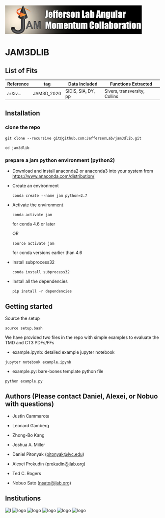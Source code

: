 ![jamlogo](logos/jam.jpg)

# JAM3DLIB

## List of Fits

|Reference|   tag    |   Data Included  |   Functions Extracted       |
|---------|----------|------------------|-----------------------------|
|arXiv... |JAM3D_2020|SIDIS, SIA, DY, pp|Sivers, transversity, Collins|


## Installation

### clone the repo

 ```git clone --recursive git@github.com:JeffersonLab/jam3dlib.git```

 ```cd jam3dlib```

### prepare a jam python environment (python2)

- Download and install anaconda2 or anaconda3 into your system from https://www.anaconda.com/distribution/

- Create an environment

  ```conda create --name jam python=2.7```

- Activate the environment

  ```conda activate jam```

  for conda 4.6 or later

  OR

  ```source activate jam```

  for conda versions earlier than 4.6

- Install subprocess32

  ```conda install subprocess32```

- Install all the dependencies

  ```pip install -r dependencies```


## Getting started

Source the setup

```source setup.bash```

We have provided two files in the repo with simple
examples to evaluate the TMD and CT3 PDFs/FFs

- example.ipynb: detailed example jupyter notebook

```jupyter notebook example.ipynb```

- example.py: bare-bones template python file

```python example.py```



## Authors (Please contact Daniel, Alexei, or Nobuo with questions)

- Justin Cammarota

- Leonard Gamberg

- Zhong-Bo Kang

- Joshua A. Miller

- Daniel Pitonyak (pitonyak@lvc.edu)

- Alexei Prokudin (prokudin@jlab.org)

- Ted C. Rogers

- Nobuo Sato (nsato@jlab.org)



## Institutions

![l](logos/lvc.jpg)
![logo](logos/PSU_BKO_RGB_2C.png)
![logo](logos/odu.png)
![logo](logos/JLab_logo_white1.jpg)
![logo](logos/NSF_4-Color_bitmap_Logo.png)
![logo](logos/RGB_Color-Seal_Green-Mark_SC_Horizontal.png)
